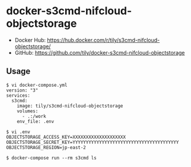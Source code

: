 # docker-s3cmd-nifcloud-objectstorage

* Docker Hub: https://hub.docker.com/r/tily/s3cmd-nifcloud-objectstorage/
* GitHub: https://github.com/tily/docker-s3cmd-nifcloud-objectstorage

## Usage

```
$ vi docker-compose.yml
version: "3"
services:
  s3cmd:
    image: tily/s3cmd-nifcloud-objectstorage
    volumes:
      - .:/work
    env_file: .env

$ vi .env
OBJECTSTORAGE_ACCESS_KEY=XXXXXXXXXXXXXXXXXXXX
OBJECTSTORAGE_SECRET_KEY=YYYYYYYYYYYYYYYYYYYYYYYYYYYYYYYYYYYYYYYY
OBJECTSTORAGE_REGION=jp-east-2

$ docker-compose run --rm s3cmd ls
```
